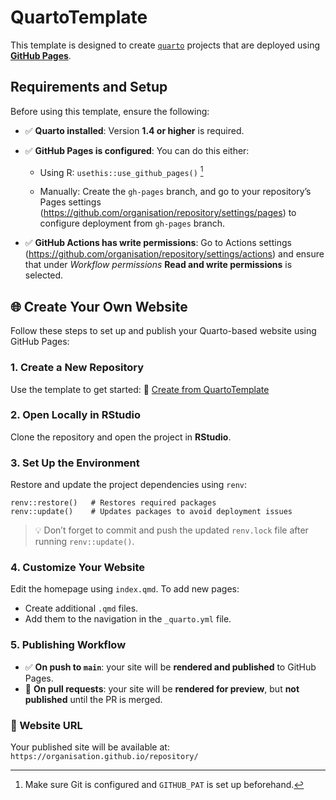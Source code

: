 # QuartoTemplate

This template is designed to create [`quarto`](https://quarto.org) projects that are deployed using [**GitHub Pages**](https://docs.github.com/en/pages).

## Requirements and Setup

Before using this template, ensure the following:

* ✅ **Quarto installed**: Version **1.4 or higher** is required.
* ✅ **GitHub Pages is configured**:
  You can do this either:

  * Using R: `usethis::use_github_pages()` [^github_pat]
 
  * Manually: Create the `gh-pages` branch, and go to your repository’s Pages settings (https://github.com/organisation/repository/settings/pages) to configure deployment from `gh-pages` branch.
  
* ✅ **GitHub Actions has write permissions**:
  Go to Actions settings (https://github.com/organisation/repository/settings/actions) and ensure that under *Workflow permissions* **Read and write permissions** is selected.

[^github_pat]: Make sure Git is configured and `GITHUB_PAT` is set up beforehand.

## 🌐 Create Your Own Website

Follow these steps to set up and publish your Quarto-based website using GitHub Pages:

### 1. Create a New Repository

Use the template to get started: 🔗 [Create from QuartoTemplate](https://github.com/new?template_name=QuartoTemplate&template_owner=oxford-pharmacoepi)

### 2. Open Locally in RStudio

Clone the repository and open the project in **RStudio**.

### 3. Set Up the Environment

Restore and update the project dependencies using `renv`:

```
renv::restore()   # Restores required packages
renv::update()    # Updates packages to avoid deployment issues
```

> 💡 Don’t forget to commit and push the updated `renv.lock` file after running `renv::update()`.

### 4. Customize Your Website

Edit the homepage using `index.qmd`.
To add new pages:

* Create additional `.qmd` files.
* Add them to the navigation in the `_quarto.yml` file.

### 5. Publishing Workflow

* ✅ **On push to `main`**: your site will be **rendered and published** to GitHub Pages.
* 🔄 **On pull requests**: your site will be **rendered for preview**, but **not published** until the PR is merged.

### 🔗 Website URL

Your published site will be available at: `https://organisation.github.io/repository/`
